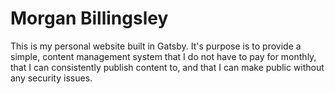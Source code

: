 # Morgan Billingsley

This is my personal website built in Gatsby. It's purpose is to provide a simple, content management system that I do not have to pay for monthly, that I can consistently publish content to, and that I can make public without any security issues.

